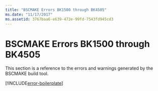 ```yaml
---
title: "BSCMAKE Errors BK1500 through BK4505"
ms.date: "11/17/2017"
ms.assetid: 3767baa6-e639-472e-99fd-7543fd945cd3
---
```

# BSCMAKE Errors BK1500 through BK4505

This section is a reference to the errors and warnings generated by the BSCMAKE build tool.

[!INCLUDE[error-boilerplate](../../error-messages/includes/error-boilerplate.md)]
